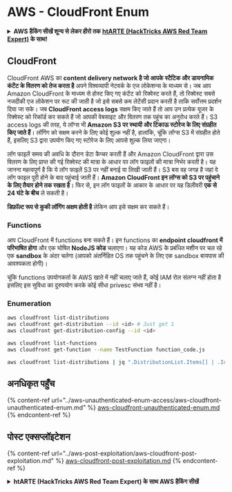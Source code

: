 # AWS - CloudFront Enum

<details>

<summary><strong>AWS हैकिंग सीखें शून्य से लेकर हीरो तक</strong> <a href="https://training.hacktricks.xyz/courses/arte"><strong>htARTE (HackTricks AWS Red Team Expert)</strong></a><strong> के साथ!</strong></summary>

HackTricks का समर्थन करने के अन्य तरीके:

* यदि आप चाहते हैं कि आपकी **कंपनी का विज्ञापन HackTricks में दिखाई दे** या **HackTricks को PDF में डाउनलोड करें**, तो [**सब्सक्रिप्शन प्लान्स**](https://github.com/sponsors/carlospolop) देखें!
* [**आधिकारिक PEASS & HackTricks स्वैग**](https://peass.creator-spring.com) प्राप्त करें
* [**The PEASS Family**](https://opensea.io/collection/the-peass-family) की खोज करें, हमारा एक्सक्लूसिव [**NFTs**](https://opensea.io/collection/the-peass-family) का संग्रह
* 💬 [**Discord group**](https://discord.gg/hRep4RUj7f) में **शामिल हों** या [**telegram group**](https://t.me/peass) में या **Twitter** पर 🐦 [**@carlospolopm**](https://twitter.com/carlospolopm) को **फॉलो करें**.
* **HackTricks** के [**github repos**](https://github.com/carlospolop/hacktricks) और [**HackTricks Cloud**](https://github.com/carlospolop/hacktricks-cloud) में PRs सबमिट करके अपनी हैकिंग ट्रिक्स शेयर करें.

</details>

## CloudFront

CloudFront AWS का **content delivery network है जो आपके स्टैटिक और डायनामिक कंटेंट के वितरण को तेज करता है** अपने विश्वव्यापी नेटवर्क के एज लोकेशन्स के माध्यम से। जब आप Amazon CloudFront के माध्यम से होस्ट किए गए कंटेंट को रिक्वेस्ट करते हैं, तो रिक्वेस्ट सबसे नजदीकी एज लोकेशन पर रूट की जाती है जो इसे सबसे कम लेटेंसी प्रदान करती है ताकि सर्वोत्तम प्रदर्शन दिया जा सके। जब **CloudFront access logs** सक्षम किए जाते हैं तो आप उन प्रत्येक यूजर के रिक्वेस्ट को रिकॉर्ड कर सकते हैं जो आपकी वेबसाइट और वितरण तक पहुंच का अनुरोध करते हैं। S3 access logs की तरह, ये लॉग्स भी **Amazon S3 पर स्थायी और टिकाऊ स्टोरेज के लिए संग्रहीत किए जाते हैं**। लॉगिंग को सक्षम करने के लिए कोई शुल्क नहीं है, हालांकि, चूंकि लॉग्स S3 में संग्रहीत होते हैं, इसलिए S3 द्वारा उपयोग किए गए स्टोरेज के लिए आपसे शुल्क लिया जाएगा।

लॉग फाइलें समय की अवधि के दौरान डेटा कैप्चर करती हैं और Amazon CloudFront द्वारा उस वितरण के लिए प्राप्त की गई रिक्वेस्ट की मात्रा के आधार पर लॉग फाइलों की मात्रा निर्भर करती है। यह जानना महत्वपूर्ण है कि ये लॉग फाइलें S3 पर नहीं बनाई या लिखी जाती हैं। S3 बस वह जगह है जहां वे लॉग फाइल पूरी होने के बाद पहुंचाई जाती हैं। **Amazon CloudFront इन लॉग्स को S3 पर पहुंचाने के लिए तैयार होने तक रखता है**। फिर से, इन लॉग फाइलों के आकार के आधार पर यह डिलीवरी **एक से 24 घंटे के बीच** ले सकती है।

**डिफ़ॉल्ट रूप से कुकी लॉगिंग अक्षम होती है** लेकिन आप इसे सक्षम कर सकते हैं।

### Functions

आप CloudFront में functions बना सकते हैं। इन functions का **endpoint cloudfront में परिभाषित होगा** और एक घोषित **NodeJS कोड** चलाएगा। यह कोड AWS के प्रबंधित मशीन पर चल रहे एक **sandbox** के अंदर चलेगा (आपको अंतर्निहित OS तक पहुंचने के लिए एक sandbox बायपास की आवश्यकता होगी)।

चूंकि functions उपयोगकर्ता के AWS खाते में नहीं चलाए जाते हैं, कोई IAM रोल संलग्न नहीं होता है इसलिए इस सुविधा का दुरुपयोग करके कोई सीधा privesc संभव नहीं है।

### Enumeration
```bash
aws cloudfront list-distributions
aws cloudfront get-distribution --id <id> # Just get 1
aws cloudfront get-distribution-config --id <id>

aws cloudfront list-functions
aws cloudfront get-function --name TestFunction function_code.js

aws cloudfront list-distributions | jq ".DistributionList.Items[] | .Id, .Origins.Items[].Id, .Origins.Items[].DomainName, .AliasICPRecordals[].CNAME"
```
## अनधिकृत पहुँच

{% content-ref url="../aws-unauthenticated-enum-access/aws-cloudfront-unauthenticated-enum.md" %}
[aws-cloudfront-unauthenticated-enum.md](../aws-unauthenticated-enum-access/aws-cloudfront-unauthenticated-enum.md)
{% endcontent-ref %}

## पोस्ट एक्सप्लॉइटेशन

{% content-ref url="../aws-post-exploitation/aws-cloudfront-post-exploitation.md" %}
[aws-cloudfront-post-exploitation.md](../aws-post-exploitation/aws-cloudfront-post-exploitation.md)
{% endcontent-ref %}

<details>

<summary><strong>htARTE (HackTricks AWS Red Team Expert) के साथ AWS हैकिंग सीखें</strong></summary>

HackTricks का समर्थन करने के अन्य तरीके:

* यदि आप चाहते हैं कि आपकी **कंपनी का विज्ञापन HackTricks में दिखाई दे** या **HackTricks को PDF में डाउनलोड करें**, तो [**सब्सक्रिप्शन प्लान्स**](https://github.com/sponsors/carlospolop) देखें!
* [**आधिकारिक PEASS & HackTricks स्वैग**](https://peass.creator-spring.com) प्राप्त करें
* [**The PEASS Family**](https://opensea.io/collection/the-peass-family) की खोज करें, हमारा विशेष [**NFTs**](https://opensea.io/collection/the-peass-family) संग्रह
* 💬 [**Discord group**](https://discord.gg/hRep4RUj7f) में **शामिल हों** या [**telegram group**](https://t.me/peass) में या **Twitter** पर 🐦 [**@carlospolopm**](https://twitter.com/carlospolopm) को **फॉलो करें**.
* [**HackTricks**](https://github.com/carlospolop/hacktricks) और [**HackTricks Cloud**](https://github.com/carlospolop/hacktricks-cloud) github repos में PRs सबमिट करके अपनी हैकिंग ट्रिक्स साझा करें.

</details>
